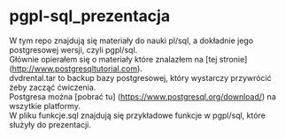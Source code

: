 # pgpl-sql_prezentacja
W tym repo znajdują się materiały do nauki pl/sql, a dokładnie jego postgresowej wersji, czyli pgpl/sql.  
Głównie opierałem się o materiały które znalazłem na [tej stronie] (http://www.postgresqltutorial.com).  
dvdrental.tar to backup bazy postgresowej, który wystarczy przywrócić żeby zacząć ćwiczenia.  
Postgresa można [pobrać tu] (https://www.postgresql.org/download/) na wszytkie platformy.  
W pliku funkcje.sql znajdują się przykładowe funkcje w pgpl/sql, które służyły do prezentacji.  

